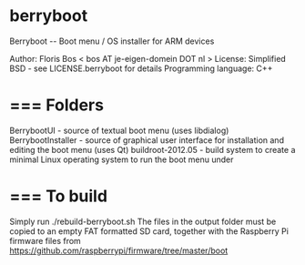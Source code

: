 berryboot
=========

Berryboot -- Boot menu / OS installer for ARM devices

Author: Floris Bos < bos AT je-eigen-domein DOT nl > 
License: Simplified BSD - see LICENSE.berryboot for details
Programming language: C++


===
Folders
===

BerrybootUI - source of textual boot menu (uses libdialog)
BerrybootInstaller - source of graphical user interface for installation and editing the boot menu (uses Qt)
buildroot-2012.05 - build system to create a minimal Linux operating system to run the boot menu under


===
To build
===

Simply run ./rebuild-berryboot.sh
The files in the output folder must be copied to an empty FAT formatted SD card, together with the Raspberry Pi firmware files from https://github.com/raspberrypi/firmware/tree/master/boot

 
